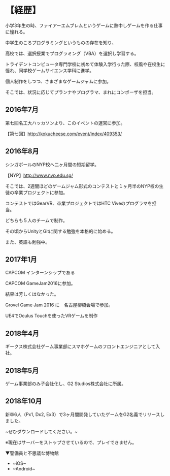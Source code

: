 # 【経歴】

小学3年生の時、ファイアーエムブレムというゲームに熱中しゲームを作る仕事に憧れる。

中学生のころプログラミングというものの存在を知り、

高校では、選択授業でプログラミング（VBA）を選択し学習する。

トライデントコンピュータ専門学校に初めて体験入学行った際、校風や在校生に憧れ、同学校ゲームサイエンス学科に進学。

個人制作をしつつ、さまざまなゲームジャムに参加。

そこでは、状況に応じてプランナやプログラマ、まれにコンポーザを担当。


## 2016年7月

第七回名工大ハッカソンより、このイベントの運営に参加。

【第七回】http://kokucheese.com/event/index/409353/


## 2016年8月

シンガポールのNYP校へ二ヶ月間の短期留学。

【NYP】http://www.nyp.edu.sg/

そこでは、2週間ほどのゲームジャム形式のコンテストと１ヶ月半のNYP校の生徒の卒業プロジェクトに参加。

コンテストではGearVR、卒業プロジェクトではHTC Viveのプログラマを担当。

どちらも５人のチームで制作。

その頃からUnityとGitに関する勉強を本格的に始める。

また、英語も勉強中。


## 2017年1月

CAPCOM インターンシップである

CAPCOM GameJam2016に参加。

結果は芳しくはなかった。

Grovel Game Jam 2016 に　名古屋柳橋会場で参加。

UE4でOculus Touchを使ったVRゲームを制作


## 2018年4月

ギークス株式会社ゲーム事業部にスマホゲームのフロントエンジニアとして入社。


## 2018年5月

ゲーム事業部のみ子会社化し、G2 Studios株式会社に所属。


## 2018年10月

新卒6人（Px1, Dx2, Ex3）で3ヶ月間開発していたゲームをG2名義でリリースしました。

~ぜひダウンロードしてください。~ 

※現在はサーバーをストップさせているので、プレイできません。

▼警備員と不思議な博物館
* ~iOS~
* ~Android~
